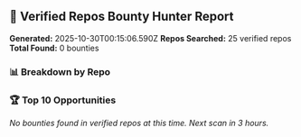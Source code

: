 ## 🎯 Verified Repos Bounty Hunter Report

**Generated:** 2025-10-30T00:15:06.590Z
**Repos Searched:** 25 verified repos
**Total Found:** 0 bounties

### 📊 Breakdown by Repo


### 🏆 Top 10 Opportunities

*No bounties found in verified repos at this time. Next scan in 3 hours.*

